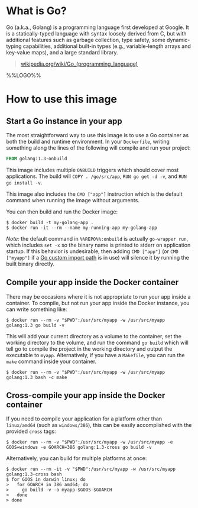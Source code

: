 # What is Go?

Go (a.k.a., Golang) is a programming language first developed at Google. It is a statically-typed language with syntax loosely derived from C, but with additional features such as garbage collection, type safety, some dynamic-typing capabilities, additional built-in types (e.g., variable-length arrays and key-value maps), and a large standard library.

> [wikipedia.org/wiki/Go_(programming_language)](http://en.wikipedia.org/wiki/Go_%28programming_language%29)

%%LOGO%%

# How to use this image

## Start a Go instance in your app

The most straightforward way to use this image is to use a Go container as both the build and runtime environment. In your `Dockerfile`, writing something along the lines of the following will compile and run your project:

```dockerfile
FROM golang:1.3-onbuild
```

This image includes multiple `ONBUILD` triggers which should cover most applications. The build will `COPY . /go/src/app`, `RUN go get -d -v`, and `RUN go install -v`.

This image also includes the `CMD ["app"]` instruction which is the default command when running the image without arguments.

You can then build and run the Docker image:

```console
$ docker build -t my-golang-app .
$ docker run -it --rm --name my-running-app my-golang-app
```

*Note:* the default command in `%%REPO%%:onbuild` is actually `go-wrapper run`, which includes `set -x` so the binary name is printed to stderr on application startup. If this behavior is undesirable, then adding `CMD ["app"]` (or `CMD ["myapp"]` if a [Go custom import path](https://golang.org/s/go14customimport) is in use) will silence it by running the built binary directly.

## Compile your app inside the Docker container

There may be occasions where it is not appropriate to run your app inside a container. To compile, but not run your app inside the Docker instance, you can write something like:

```console
$ docker run --rm -v "$PWD":/usr/src/myapp -w /usr/src/myapp golang:1.3 go build -v
```

This will add your current directory as a volume to the container, set the working directory to the volume, and run the command `go build` which will tell go to compile the project in the working directory and output the executable to `myapp`. Alternatively, if you have a `Makefile`, you can run the `make` command inside your container.

```console
$ docker run --rm -v "$PWD":/usr/src/myapp -w /usr/src/myapp golang:1.3 bash -c make
```

## Cross-compile your app inside the Docker container

If you need to compile your application for a platform other than `linux/amd64` (such as `windows/386`), this can be easily accomplished with the provided `cross` tags:

```console
$ docker run --rm -v "$PWD":/usr/src/myapp -w /usr/src/myapp -e GOOS=windows -e GOARCH=386 golang:1.3-cross go build -v
```

Alternatively, you can build for multiple platforms at once:

```console
$ docker run --rm -it -v "$PWD":/usr/src/myapp -w /usr/src/myapp golang:1.3-cross bash
$ for GOOS in darwin linux; do
>   for GOARCH in 386 amd64; do
>     go build -v -o myapp-$GOOS-$GOARCH
>   done
> done
```
